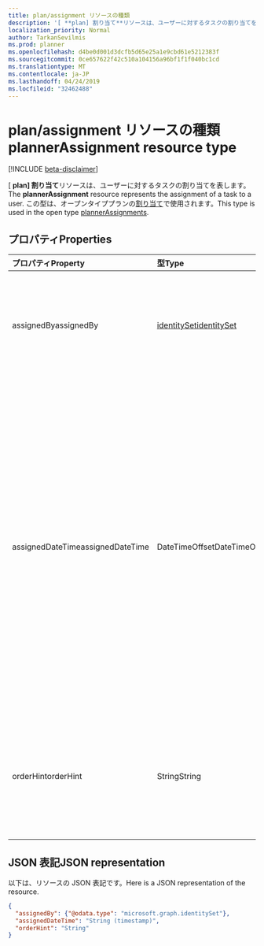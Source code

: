 ```yaml
---
title: plan/assignment リソースの種類
description: '[ **plan] 割り当て**リソースは、ユーザーに対するタスクの割り当てを表します。 この型は、オープンタイププランの割り当てで使用されます。'
localization_priority: Normal
author: TarkanSevilmis
ms.prod: planner
ms.openlocfilehash: d4be0d001d3dcfb5d65e25a1e9cbd61e5212383f
ms.sourcegitcommit: 0ce657622f42c510a104156a96bf1f1f040bc1cd
ms.translationtype: MT
ms.contentlocale: ja-JP
ms.lasthandoff: 04/24/2019
ms.locfileid: "32462488"
---
```

# <a name="plannerassignment-resource-type"></a><span data-ttu-id="40369-104">plan/assignment リソースの種類</span><span class="sxs-lookup"><span data-stu-id="40369-104">plannerAssignment resource type</span></span>

[!INCLUDE [beta-disclaimer](../../includes/beta-disclaimer.md)]

<span data-ttu-id="40369-105">[ **plan] 割り当て**リソースは、ユーザーに対するタスクの割り当てを表します。</span><span class="sxs-lookup"><span data-stu-id="40369-105">The **plannerAssignment** resource represents the assignment of a task to a user.</span></span> <span data-ttu-id="40369-106">この型は、オープンタイププランの[割り当て](plannerassignments.md)で使用されます。</span><span class="sxs-lookup"><span data-stu-id="40369-106">This type is used in the open type [plannerAssignments](plannerassignments.md).</span></span>


## <a name="properties"></a><span data-ttu-id="40369-107">プロパティ</span><span class="sxs-lookup"><span data-stu-id="40369-107">Properties</span></span>
| <span data-ttu-id="40369-108">プロパティ</span><span class="sxs-lookup"><span data-stu-id="40369-108">Property</span></span>     | <span data-ttu-id="40369-109">型</span><span class="sxs-lookup"><span data-stu-id="40369-109">Type</span></span>   |<span data-ttu-id="40369-110">説明</span><span class="sxs-lookup"><span data-stu-id="40369-110">Description</span></span>|
|:---------------|:--------|:----------|
|<span data-ttu-id="40369-111">assignedBy</span><span class="sxs-lookup"><span data-stu-id="40369-111">assignedBy</span></span>|[<span data-ttu-id="40369-112">identitySet</span><span class="sxs-lookup"><span data-stu-id="40369-112">identitySet</span></span>](identityset.md)|<span data-ttu-id="40369-113">タスクの割り当てを実行したユーザーの id。つまり、割り当てまたは。</span><span class="sxs-lookup"><span data-stu-id="40369-113">The identity of the user that performed the assignment of the task, i.e. the assignor.</span></span>|
|<span data-ttu-id="40369-114">assignedDateTime</span><span class="sxs-lookup"><span data-stu-id="40369-114">assignedDateTime</span></span>|<span data-ttu-id="40369-115">DateTimeOffset</span><span class="sxs-lookup"><span data-stu-id="40369-115">DateTimeOffset</span></span>|<span data-ttu-id="40369-116">タスクが割り当てられた日時。</span><span class="sxs-lookup"><span data-stu-id="40369-116">The time at which the task was assigned.</span></span> <span data-ttu-id="40369-117">Timestamp 型は、ISO 8601 形式を使用して日付と時刻の情報を表し、必ず UTC 時間です。</span><span class="sxs-lookup"><span data-stu-id="40369-117">The Timestamp type represents date and time information using ISO 8601 format and is always in UTC time.</span></span> <span data-ttu-id="40369-118">たとえば、2014 年 1 月 1 日午前 0 時 (UTC) は、次のようになります。`'2014-01-01T00:00:00Z'`</span><span class="sxs-lookup"><span data-stu-id="40369-118">For example, midnight UTC on Jan 1, 2014 would look like this: `'2014-01-01T00:00:00Z'`</span></span>|
|<span data-ttu-id="40369-119">orderHint</span><span class="sxs-lookup"><span data-stu-id="40369-119">orderHint</span></span>|<span data-ttu-id="40369-120">String</span><span class="sxs-lookup"><span data-stu-id="40369-120">String</span></span>|<span data-ttu-id="40369-121">タスクの担当者を注文するために使用されるヒント。</span><span class="sxs-lookup"><span data-stu-id="40369-121">Hint used to order assignees in a task.</span></span> <span data-ttu-id="40369-122">この形式は、[ここで](planner-order-hint-format.md)説明するように定義されています。</span><span class="sxs-lookup"><span data-stu-id="40369-122">The format is defined as outlined [here](planner-order-hint-format.md).</span></span>|

## <a name="json-representation"></a><span data-ttu-id="40369-123">JSON 表記</span><span class="sxs-lookup"><span data-stu-id="40369-123">JSON representation</span></span>
<span data-ttu-id="40369-124">以下は、リソースの JSON 表記です。</span><span class="sxs-lookup"><span data-stu-id="40369-124">Here is a JSON representation of the resource.</span></span>

<!-- {
  "blockType": "resource",
  "optionalProperties": [

  ],
  "@odata.type": "microsoft.graph.plannerAssignment"
}-->

```json
{
  "assignedBy": {"@odata.type": "microsoft.graph.identitySet"},
  "assignedDateTime": "String (timestamp)",
  "orderHint": "String"
}

```

<!-- uuid: 8fcb5dbc-d5aa-4681-8e31-b001d5168d79
2015-10-25 14:57:30 UTC -->
<!--
{
  "type": "#page.annotation",
  "description": "plannerAssignment resource",
  "keywords": "",
  "section": "documentation",
  "tocPath": "",
  "suppressions": [
    "Error: /api-reference/beta/resources/plannerassignment.md:\r\n      Exception processing links.\r\n    System.ArgumentException: Link Definition was null. Link text: !INCLUDE [beta-disclaimer](../../includes/beta-disclaimer.md)\r\n      at ApiDoctor.Validation.DocFile.get_LinkDestinations()\r\n      at ApiDoctor.Validation.DocSet.ValidateLinks(Boolean includeWarnings, String[] relativePathForFiles, IssueLogger issues, Boolean requireFilenameCaseMatch, Boolean printOrphanedFiles)"
  ]
}
-->
